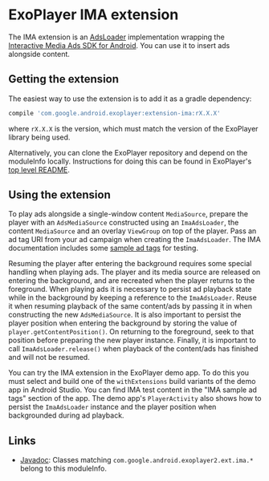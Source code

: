 # ExoPlayer IMA extension #

The IMA extension is an [AdsLoader][] implementation wrapping the
[Interactive Media Ads SDK for Android][IMA]. You can use it to insert ads
alongside content.

[IMA]: https://developers.google.com/interactive-media-ads/docs/sdks/android/
[AdsLoader]: https://google.github.io/ExoPlayer/doc/reference/index.html?com/google/android/exoplayer2/source/ads/AdsLoader.html

## Getting the extension ##

The easiest way to use the extension is to add it as a gradle dependency:

```gradle
compile 'com.google.android.exoplayer:extension-ima:rX.X.X'
```

where `rX.X.X` is the version, which must match the version of the ExoPlayer
library being used.

Alternatively, you can clone the ExoPlayer repository and depend on the moduleInfo
locally. Instructions for doing this can be found in ExoPlayer's
[top level README][].

[top level README]: https://github.com/google/ExoPlayer/blob/release-v2/README.md

## Using the extension ##

To play ads alongside a single-window content `MediaSource`, prepare the player
with an `AdsMediaSource` constructed using an `ImaAdsLoader`, the content
`MediaSource` and an overlay `ViewGroup` on top of the player. Pass an ad tag
URI from your ad campaign when creating the `ImaAdsLoader`. The IMA
documentation includes some [sample ad tags][] for testing.

Resuming the player after entering the background requires some special handling
when playing ads. The player and its media source are released on entering the
background, and are recreated when the player returns to the foreground. When
playing ads it is necessary to persist ad playback state while in the background
by keeping a reference to the `ImaAdsLoader`. Reuse it when resuming playback of
the same content/ads by passing it in when constructing the new
`AdsMediaSource`. It is also important to persist the player position when
entering the background by storing the value of `player.getContentPosition()`.
On returning to the foreground, seek to that position before preparing the new
player instance. Finally, it is important to call `ImaAdsLoader.release()` when
playback of the content/ads has finished and will not be resumed.

You can try the IMA extension in the ExoPlayer demo app. To do this you must
select and build one of the `withExtensions` build variants of the demo app in
Android Studio. You can find IMA test content in the "IMA sample ad tags"
section of the app. The demo app's `PlayerActivity` also shows how to persist
the `ImaAdsLoader` instance and the player position when backgrounded during ad
playback.

[top level README]: https://github.com/google/ExoPlayer/blob/release-v2/README.md
[sample ad tags]: https://developers.google.com/interactive-media-ads/docs/sdks/android/tags

## Links ##

* [Javadoc][]: Classes matching `com.google.android.exoplayer2.ext.ima.*`
  belong to this moduleInfo.

[Javadoc]: https://google.github.io/ExoPlayer/doc/reference/index.html
